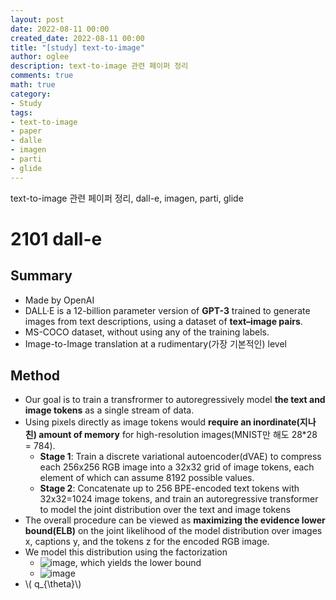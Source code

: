 ```yaml
---
layout: post
date: 2022-08-11 00:00
created_date: 2022-08-11 00:00
title: "[study] text-to-image"
author: oglee
description: text-to-image 관련 페이퍼 정리
comments: true
math: true
category:
- Study
tags:
- text-to-image
- paper
- dalle
- imagen
- parti
- glide
---
```


text-to-image 관련 페이퍼 정리, dall-e, imagen, parti, glide
<!--more-->

# 2101 dall-e
## Summary
- Made by OpenAI
- DALL·E is a 12-billion parameter version of **GPT-3** trained to generate images from text descriptions, using a dataset of **text–image pairs**.
- MS-COCO dataset, without using any of the training labels.
- Image-to-Image translation at a rudimentary(가장 기본적인) level

## Method
- Our goal is to train a transfrormer to autoregressively model **the text and image tokens** as a single stream of data.
- Using pixels directly as image tokens would **require an inordinate(지나친) amount of memory** for high-resolution images(MNIST만 해도 28*28 = 784).
  - **Stage 1**: Train a discrete variational autoencoder(dVAE) to compress each 256x256 RGB image into a 32x32 grid of image tokens, each element of which can assume 8192 possible values.
  - **Stage 2**: Concatenate up to 256 BPE-encoded text tokens with 32x32=1024 image tokens, and train an autoregressive transformer to model the joint distribution over the text and image tokens
- The overall procedure can be viewed as **maximizing the evidence lower bound(ELB)** on the joint likelihood of the model distribution over images x, captions y, and the tokens z for the encoded RGB image.
- We model this distribution using the factorization 
  - ![image](https://user-images.githubusercontent.com/18374514/184271768-5d36d26e-cef6-447d-9706-ce9f95b1c008.png), which yields the lower bound
  - ![image](https://user-images.githubusercontent.com/18374514/184271731-46aabb30-d3d1-4407-b5d9-87720ef4ebe5.png)
- \\( q_{\theta}\\)

